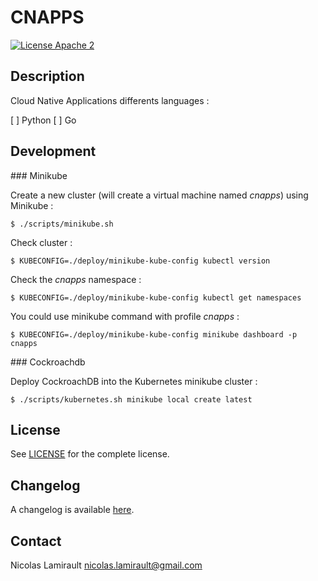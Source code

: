 # CNAPPS

[![License Apache 2][badge-license]](LICENSE)

## Description

Cloud Native Applications differents languages :

[ ] Python
[ ] Go


## Development

### Minikube

Create a new cluster (will create a virtual machine named *cnapps*) using
Minikube :

    $ ./scripts/minikube.sh

Check cluster :

    $ KUBECONFIG=./deploy/minikube-kube-config kubectl version

Check the *cnapps* namespace :

    $ KUBECONFIG=./deploy/minikube-kube-config kubectl get namespaces

You could use minikube command with profile *cnapps* :

    $ KUBECONFIG=./deploy/minikube-kube-config minikube dashboard -p cnapps


### Cockroachdb

Deploy CockroachDB into the Kubernetes minikube cluster :

    $ ./scripts/kubernetes.sh minikube local create latest

## License

See [LICENSE](LICENSE) for the complete license.


## Changelog

A changelog is available [here](ChangeLog.md).


## Contact

Nicolas Lamirault <nicolas.lamirault@gmail.com>



[badge-license]: https://img.shields.io/badge/license-Apache2-green.svg?style=flat
